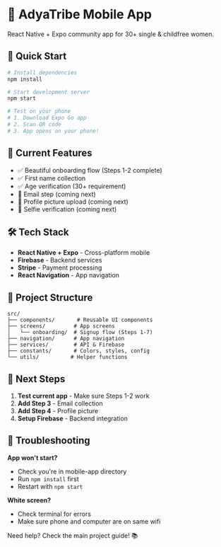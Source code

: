 # 🌟 AdyaTribe Mobile App

React Native + Expo community app for 30+ single & childfree women.

## 🚀 Quick Start

```bash
# Install dependencies
npm install

# Start development server
npm start

# Test on your phone
# 1. Download Expo Go app
# 2. Scan QR code
# 3. App opens on your phone!
```

## 📱 Current Features

- ✅ Beautiful onboarding flow (Steps 1-2 complete)
- ✅ First name collection
- ✅ Age verification (30+ requirement)
- 🔄 Email step (coming next)
- 🔄 Profile picture upload (coming next)
- 🔄 Selfie verification (coming next)

## 🛠️ Tech Stack

- **React Native + Expo** - Cross-platform mobile
- **Firebase** - Backend services
- **Stripe** - Payment processing
- **React Navigation** - App navigation

## 📂 Project Structure

```
src/
├── components/       # Reusable UI components
├── screens/         # App screens
│   └── onboarding/  # Signup flow (Steps 1-7)
├── navigation/      # App navigation
├── services/        # API & Firebase
├── constants/       # Colors, styles, config
└── utils/          # Helper functions
```

## 🎯 Next Steps

1. **Test current app** - Make sure Steps 1-2 work
2. **Add Step 3** - Email collection
3. **Add Step 4** - Profile picture
4. **Setup Firebase** - Backend integration

## 🐛 Troubleshooting

**App won't start?**
- Check you're in mobile-app directory
- Run `npm install` first
- Restart with `npm start`

**White screen?**
- Check terminal for errors
- Make sure phone and computer are on same wifi

Need help? Check the main project guide! 📚
